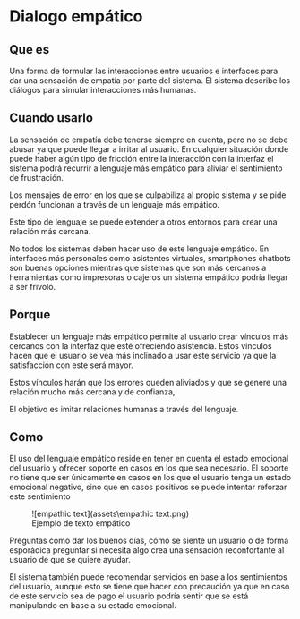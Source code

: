 # Dialogo empático

## Que es

Una forma de formular las interacciones entre usuarios e interfaces para dar una sensación de empatía por parte del sistema. El sistema describe los diálogos para simular interacciones más humanas.

## Cuando usarlo

La sensación de empatía debe tenerse siempre en cuenta, pero no se debe abusar ya que puede llegar a irritar al usuario. En cualquier situación donde puede haber algún tipo de fricción entre la interacción con la interfaz el sistema podrá recurrir a lenguaje más empático para aliviar el sentimiento de frustración.

Los mensajes de error en los que se culpabiliza al propio sistema y se pide perdón funcionan a través de un lenguaje más empático.

Este tipo de lenguaje se puede extender a otros entornos para crear una relación más cercana.

No todos los sistemas deben hacer uso de este lenguaje empático. En interfaces más personales como asistentes virtuales, smartphones chatbots son buenas opciones mientras que sistemas que son más cercanos a herramientas como impresoras o cajeros un sistema empático podría llegar a ser frívolo.

## Porque

Establecer un lenguaje más empático permite al usuario crear vínculos más cercanos con la interfaz que esté ofreciendo asistencia. Estos vínculos hacen que el usuario se vea más inclinado a usar este servicio ya que la satisfacción con este será mayor.

Estos vínculos harán que los errores queden aliviados y que se genere una relación mucho más cercana y de confianza,

El objetivo es imitar relaciones humanas a través del lenguaje.

## Como

El uso del lenguaje empático reside en tener en cuenta el estado emocional del usuario y ofrecer soporte en casos en los que sea necesario. El soporte no tiene que ser únicamente en casos en los que el usuario tenga un estado emocional negativo, sino que en casos positivos se puede intentar reforzar este sentimiento

<figure markdown>
   ![empathic text](assets\empathic text.png)
   <figcaption>Ejemplo de texto empático</figcaption>
</figure>
Preguntas como dar los buenos días, cómo se siente un usuario o de forma esporádica preguntar si necesita algo crea una sensación reconfortante al usuario de que se quiere ayudar.

El sistema también puede recomendar servicios en base a los sentimientos del usuario, aunque esto se tiene que hacer con precaución ya que en caso de este servicio sea de pago el usuario podría sentir que se está manipulando en base a su estado emocional.


